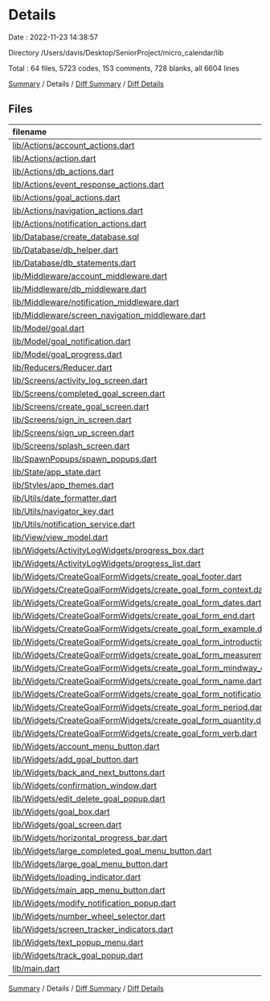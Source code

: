 # Details

Date : 2022-11-23 14:38:57

Directory /Users/davis/Desktop/SeniorProject/micro_calendar/lib

Total : 64 files,  5723 codes, 153 comments, 728 blanks, all 6604 lines

[Summary](results.md) / Details / [Diff Summary](diff.md) / [Diff Details](diff-details.md)

## Files
| filename | language | code | comment | blank | total |
| :--- | :--- | ---: | ---: | ---: | ---: |
| [lib/Actions/account_actions.dart](/lib/Actions/account_actions.dart) | Dart | 41 | 0 | 11 | 52 |
| [lib/Actions/action.dart](/lib/Actions/action.dart) | Dart | 5 | 0 | 1 | 6 |
| [lib/Actions/db_actions.dart](/lib/Actions/db_actions.dart) | Dart | 132 | 0 | 28 | 160 |
| [lib/Actions/event_response_actions.dart](/lib/Actions/event_response_actions.dart) | Dart | 15 | 0 | 5 | 20 |
| [lib/Actions/goal_actions.dart](/lib/Actions/goal_actions.dart) | Dart | 56 | 0 | 17 | 73 |
| [lib/Actions/navigation_actions.dart](/lib/Actions/navigation_actions.dart) | Dart | 39 | 0 | 9 | 48 |
| [lib/Actions/notification_actions.dart](/lib/Actions/notification_actions.dart) | Dart | 23 | 0 | 6 | 29 |
| [lib/Database/create_database.sql](/lib/Database/create_database.sql) | SQL | 109 | 0 | 7 | 116 |
| [lib/Database/db_helper.dart](/lib/Database/db_helper.dart) | Dart | 136 | 8 | 23 | 167 |
| [lib/Database/db_statements.dart](/lib/Database/db_statements.dart) | Dart | 105 | 0 | 11 | 116 |
| [lib/Middleware/account_middleware.dart](/lib/Middleware/account_middleware.dart) | Dart | 75 | 9 | 13 | 97 |
| [lib/Middleware/db_middleware.dart](/lib/Middleware/db_middleware.dart) | Dart | 269 | 0 | 24 | 293 |
| [lib/Middleware/notification_middleware.dart](/lib/Middleware/notification_middleware.dart) | Dart | 22 | 0 | 6 | 28 |
| [lib/Middleware/screen_navigation_middleware.dart](/lib/Middleware/screen_navigation_middleware.dart) | Dart | 74 | 0 | 11 | 85 |
| [lib/Model/goal.dart](/lib/Model/goal.dart) | Dart | 41 | 0 | 5 | 46 |
| [lib/Model/goal_notification.dart](/lib/Model/goal_notification.dart) | Dart | 17 | 0 | 3 | 20 |
| [lib/Model/goal_progress.dart](/lib/Model/goal_progress.dart) | Dart | 11 | 0 | 3 | 14 |
| [lib/Reducers/Reducer.dart](/lib/Reducers/Reducer.dart) | Dart | 493 | 8 | 65 | 566 |
| [lib/Screens/activity_log_screen.dart](/lib/Screens/activity_log_screen.dart) | Dart | 92 | 1 | 14 | 107 |
| [lib/Screens/completed_goal_screen.dart](/lib/Screens/completed_goal_screen.dart) | Dart | 111 | 0 | 10 | 121 |
| [lib/Screens/create_goal_screen.dart](/lib/Screens/create_goal_screen.dart) | Dart | 357 | 3 | 36 | 396 |
| [lib/Screens/sign_in_screen.dart](/lib/Screens/sign_in_screen.dart) | Dart | 118 | 0 | 15 | 133 |
| [lib/Screens/sign_up_screen.dart](/lib/Screens/sign_up_screen.dart) | Dart | 155 | 0 | 14 | 169 |
| [lib/Screens/splash_screen.dart](/lib/Screens/splash_screen.dart) | Dart | 22 | 0 | 1 | 23 |
| [lib/SpawnPopups/spawn_popups.dart](/lib/SpawnPopups/spawn_popups.dart) | Dart | 41 | 0 | 6 | 47 |
| [lib/State/app_state.dart](/lib/State/app_state.dart) | Dart | 104 | 0 | 7 | 111 |
| [lib/Styles/app_themes.dart](/lib/Styles/app_themes.dart) | Dart | 40 | 0 | 7 | 47 |
| [lib/Utils/date_formatter.dart](/lib/Utils/date_formatter.dart) | Dart | 4 | 0 | 1 | 5 |
| [lib/Utils/navigator_key.dart](/lib/Utils/navigator_key.dart) | Dart | 2 | 0 | 1 | 3 |
| [lib/Utils/notification_service.dart](/lib/Utils/notification_service.dart) | Dart | 80 | 12 | 18 | 110 |
| [lib/View/view_model.dart](/lib/View/view_model.dart) | Dart | 245 | 1 | 30 | 276 |
| [lib/Widgets/ActivityLogWidgets/progress_box.dart](/lib/Widgets/ActivityLogWidgets/progress_box.dart) | Dart | 45 | 19 | 12 | 76 |
| [lib/Widgets/ActivityLogWidgets/progress_list.dart](/lib/Widgets/ActivityLogWidgets/progress_list.dart) | Dart | 32 | 0 | 3 | 35 |
| [lib/Widgets/CreateGoalFormWidgets/create_goal_footer.dart](/lib/Widgets/CreateGoalFormWidgets/create_goal_footer.dart) | Dart | 59 | 0 | 6 | 65 |
| [lib/Widgets/CreateGoalFormWidgets/create_goal_form_context.dart](/lib/Widgets/CreateGoalFormWidgets/create_goal_form_context.dart) | Dart | 93 | 0 | 11 | 104 |
| [lib/Widgets/CreateGoalFormWidgets/create_goal_form_dates.dart](/lib/Widgets/CreateGoalFormWidgets/create_goal_form_dates.dart) | Dart | 131 | 1 | 10 | 142 |
| [lib/Widgets/CreateGoalFormWidgets/create_goal_form_end.dart](/lib/Widgets/CreateGoalFormWidgets/create_goal_form_end.dart) | Dart | 96 | 0 | 7 | 103 |
| [lib/Widgets/CreateGoalFormWidgets/create_goal_form_example.dart](/lib/Widgets/CreateGoalFormWidgets/create_goal_form_example.dart) | Dart | 94 | 0 | 9 | 103 |
| [lib/Widgets/CreateGoalFormWidgets/create_goal_form_introduction.dart](/lib/Widgets/CreateGoalFormWidgets/create_goal_form_introduction.dart) | Dart | 68 | 1 | 5 | 74 |
| [lib/Widgets/CreateGoalFormWidgets/create_goal_form_measurement.dart](/lib/Widgets/CreateGoalFormWidgets/create_goal_form_measurement.dart) | Dart | 92 | 0 | 9 | 101 |
| [lib/Widgets/CreateGoalFormWidgets/create_goal_form_mindway_check.dart](/lib/Widgets/CreateGoalFormWidgets/create_goal_form_mindway_check.dart) | Dart | 75 | 0 | 6 | 81 |
| [lib/Widgets/CreateGoalFormWidgets/create_goal_form_name.dart](/lib/Widgets/CreateGoalFormWidgets/create_goal_form_name.dart) | Dart | 94 | 0 | 9 | 103 |
| [lib/Widgets/CreateGoalFormWidgets/create_goal_form_notifications.dart](/lib/Widgets/CreateGoalFormWidgets/create_goal_form_notifications.dart) | Dart | 218 | 1 | 21 | 240 |
| [lib/Widgets/CreateGoalFormWidgets/create_goal_form_period.dart](/lib/Widgets/CreateGoalFormWidgets/create_goal_form_period.dart) | Dart | 80 | 1 | 7 | 88 |
| [lib/Widgets/CreateGoalFormWidgets/create_goal_form_quantity.dart](/lib/Widgets/CreateGoalFormWidgets/create_goal_form_quantity.dart) | Dart | 92 | 0 | 9 | 101 |
| [lib/Widgets/CreateGoalFormWidgets/create_goal_form_verb.dart](/lib/Widgets/CreateGoalFormWidgets/create_goal_form_verb.dart) | Dart | 92 | 0 | 9 | 101 |
| [lib/Widgets/account_menu_button.dart](/lib/Widgets/account_menu_button.dart) | Dart | 50 | 2 | 6 | 58 |
| [lib/Widgets/add_goal_button.dart](/lib/Widgets/add_goal_button.dart) | Dart | 24 | 1 | 5 | 30 |
| [lib/Widgets/back_and_next_buttons.dart](/lib/Widgets/back_and_next_buttons.dart) | Dart | 41 | 0 | 4 | 45 |
| [lib/Widgets/confirmation_window.dart](/lib/Widgets/confirmation_window.dart) | Dart | 37 | 0 | 8 | 45 |
| [lib/Widgets/edit_delete_goal_popup.dart](/lib/Widgets/edit_delete_goal_popup.dart) | Dart | 164 | 0 | 24 | 188 |
| [lib/Widgets/goal_box.dart](/lib/Widgets/goal_box.dart) | Dart | 103 | 1 | 11 | 115 |
| [lib/Widgets/goal_screen.dart](/lib/Widgets/goal_screen.dart) | Dart | 53 | 0 | 6 | 59 |
| [lib/Widgets/horizontal_progress_bar.dart](/lib/Widgets/horizontal_progress_bar.dart) | Dart | 33 | 0 | 4 | 37 |
| [lib/Widgets/large_completed_goal_menu_button.dart](/lib/Widgets/large_completed_goal_menu_button.dart) | Dart | 100 | 0 | 13 | 113 |
| [lib/Widgets/large_goal_menu_button.dart](/lib/Widgets/large_goal_menu_button.dart) | Dart | 117 | 0 | 14 | 131 |
| [lib/Widgets/loading_indicator.dart](/lib/Widgets/loading_indicator.dart) | Dart | 39 | 0 | 4 | 43 |
| [lib/Widgets/main_app_menu_button.dart](/lib/Widgets/main_app_menu_button.dart) | Dart | 40 | 2 | 10 | 52 |
| [lib/Widgets/modify_notification_popup.dart](/lib/Widgets/modify_notification_popup.dart) | Dart | 132 | 81 | 24 | 237 |
| [lib/Widgets/number_wheel_selector.dart](/lib/Widgets/number_wheel_selector.dart) | Dart | 37 | 0 | 3 | 40 |
| [lib/Widgets/screen_tracker_indicators.dart](/lib/Widgets/screen_tracker_indicators.dart) | Dart | 34 | 0 | 5 | 39 |
| [lib/Widgets/text_popup_menu.dart](/lib/Widgets/text_popup_menu.dart) | Dart | 35 | 0 | 2 | 37 |
| [lib/Widgets/track_goal_popup.dart](/lib/Widgets/track_goal_popup.dart) | Dart | 173 | 0 | 23 | 196 |
| [lib/main.dart](/lib/main.dart) | Dart | 116 | 1 | 21 | 138 |

[Summary](results.md) / Details / [Diff Summary](diff.md) / [Diff Details](diff-details.md)